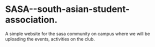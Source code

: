 # SASA--south-asian-student-association.
A simple website for the sasa community on campus where we will be uploading the events, activities on the club.
